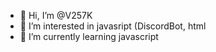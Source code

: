 - 👋 Hi, I’m @V257K
- 👀 I’m interested in javasript (DiscordBot, html
- 🌱 I’m currently learning javascript
